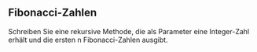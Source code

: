 ## Fibonacci-Zahlen

Schreiben Sie eine rekursive Methode, die als Parameter eine Integer-Zahl erhält und die ersten n Fibonacci-Zahlen ausgibt.